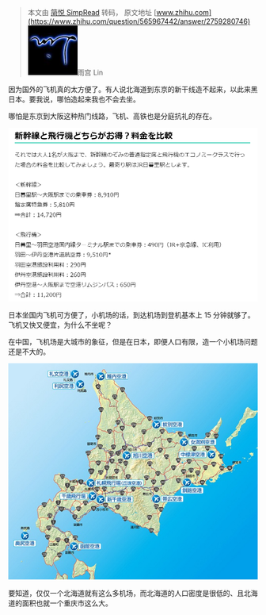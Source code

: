 > 本文由 [简悦 SimpRead](http://ksria.com/simpread/) 转码， 原文地址 [www.zhihu.com](https://www.zhihu.com/question/565967442/answer/2759280746) ![2f1dba44b9e280ee13736fc729d6c1c6_MD5](../assets/2f1dba44b9e280ee13736fc729d6c1c6_MD5.jpg)雨宫 Lin​

因为国外的飞机真的太方便了。有人说北海道到东京的新干线造不起来，以此来黑日本。要我说，哪怕造起来我也不会去坐。

哪怕是东京到大阪这种热门线路，飞机、高铁也是分庭抗礼的存在。

![7bc029f8a324963be5adbe5f21ba831a_MD5](../assets/7bc029f8a324963be5adbe5f21ba831a_MD5.png)

日本坐国内飞机可方便了，小机场的话，到达机场到登机基本上 15 分钟就够了。飞机又快又便宜，为什么不坐呢？

在中国，飞机场是大城市的象征，但是在日本，即便人口有限，造一个小机场问题还是不大的。

![61975137d630a0668d5b4eebd848eb9e_MD5](../assets/61975137d630a0668d5b4eebd848eb9e_MD5.png)

要知道，仅仅一个北海道就有这么多机场，而北海道的人口密度是很低的、且北海道的面积也就一个重庆市这么大。